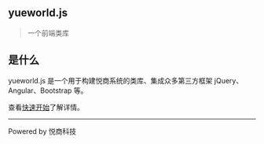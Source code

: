## yueworld.js

> 一个前端类库

## 是什么
yueworld.js 是一个用于构建悦商系统的类库、集成众多第三方框架 jQuery、Angular、Bootstrap 等。

<!--
这将非常实用，如果只是需要快速的搭建一个小型的文档网站，或者不想因为生成的一堆 `.html` 文件“污染” commit 记录，只需要创建一个 `index.html` 就可以开始写文档而且直接[部署在 GitHub Pages](zh-cn/deploy.md)。
-->
查看[快速开始](docs/quickstart.md)了解详情。

* * ** *
Powered by 悦商科技
